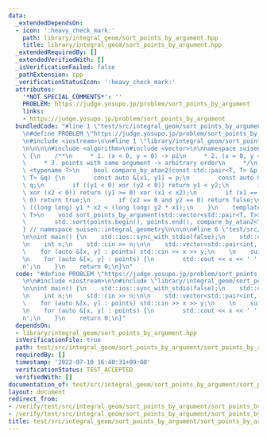 ```yaml
---
data:
  _extendedDependsOn:
  - icon: ':heavy_check_mark:'
    path: library/integral_geom/sort_points_by_argument.hpp
    title: library/integral_geom/sort_points_by_argument.hpp
  _extendedRequiredBy: []
  _extendedVerifiedWith: []
  _isVerificationFailed: false
  _pathExtension: cpp
  _verificationStatusIcon: ':heavy_check_mark:'
  attributes:
    '*NOT_SPECIAL_COMMENTS*': ''
    PROBLEM: https://judge.yosupo.jp/problem/sort_points_by_argument
    links:
    - https://judge.yosupo.jp/problem/sort_points_by_argument
  bundledCode: "#line 1 \"test/src/integral_geom/sort_points_by_argument/sort_points_by_argument.test.cpp\"\
    \n#define PROBLEM \"https://judge.yosupo.jp/problem/sort_points_by_argument\"\n\
    \n#include <iostream>\n\n#line 1 \"library/integral_geom/sort_points_by_argument.hpp\"\
    \n\n\n\n#include <algorithm>\n#include <vector>\n\nnamespace suisen::integral_geometry\
    \ {\n    /**\n     * 1. (x < 0, y = 0) -> pi\n     * 2. (x = 0, y = 0) -> 0\n\
    \     * 3. points with same argument -> arbitrary order\n     */\n    template\
    \ <typename T>\n    bool compare_by_atan2(const std::pair<T, T> &p, const std::pair<T,\
    \ T> &q) {\n        const auto &[x1, y1] = p;\n        const auto &[x2, y2] =\
    \ q;\n        if ((y1 < 0) xor (y2 < 0)) return y1 < y2;\n        if ((x1 < 0)\
    \ xor (x2 < 0)) return (y1 >= 0) xor (x1 < x2);\n        if (x1 == 0 and y1 ==\
    \ 0) return true;\n        if (x2 == 0 and y2 == 0) return false;\n        return\
    \ ((long long) y1 * x2 < (long long) y2 * x1);\n    }\n    template <typename\
    \ T>\n    void sort_points_by_argument(std::vector<std::pair<T, T>> &points) {\n\
    \        std::sort(points.begin(), points.end(), compare_by_atan2<T>);\n    }\n\
    } // namespace suisen::integral_geometry\n\n\n\n#line 6 \"test/src/integral_geom/sort_points_by_argument/sort_points_by_argument.test.cpp\"\
    \n\nint main() {\n    std::ios::sync_with_stdio(false);\n    std::cin.tie(nullptr);\n\
    \n    int n;\n    std::cin >> n;\n\n    std::vector<std::pair<int, int>> points(n);\n\
    \    for (auto &[x, y] : points) std::cin >> x >> y;\n    \n    suisen::integral_geometry::sort_points_by_argument(points);\n\
    \n    for (auto &[x, y] : points) {\n        std::cout << x << ' ' << y << '\\\
    n';\n    }\n    return 0;\n}\n"
  code: "#define PROBLEM \"https://judge.yosupo.jp/problem/sort_points_by_argument\"\
    \n\n#include <iostream>\n\n#include \"library/integral_geom/sort_points_by_argument.hpp\"\
    \n\nint main() {\n    std::ios::sync_with_stdio(false);\n    std::cin.tie(nullptr);\n\
    \n    int n;\n    std::cin >> n;\n\n    std::vector<std::pair<int, int>> points(n);\n\
    \    for (auto &[x, y] : points) std::cin >> x >> y;\n    \n    suisen::integral_geometry::sort_points_by_argument(points);\n\
    \n    for (auto &[x, y] : points) {\n        std::cout << x << ' ' << y << '\\\
    n';\n    }\n    return 0;\n}"
  dependsOn:
  - library/integral_geom/sort_points_by_argument.hpp
  isVerificationFile: true
  path: test/src/integral_geom/sort_points_by_argument/sort_points_by_argument.test.cpp
  requiredBy: []
  timestamp: '2022-07-10 16:40:31+09:00'
  verificationStatus: TEST_ACCEPTED
  verifiedWith: []
documentation_of: test/src/integral_geom/sort_points_by_argument/sort_points_by_argument.test.cpp
layout: document
redirect_from:
- /verify/test/src/integral_geom/sort_points_by_argument/sort_points_by_argument.test.cpp
- /verify/test/src/integral_geom/sort_points_by_argument/sort_points_by_argument.test.cpp.html
title: test/src/integral_geom/sort_points_by_argument/sort_points_by_argument.test.cpp
---
```

